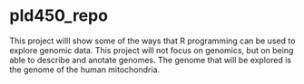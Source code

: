 # pld450_repo

This project willl show some of the ways that R programming can be used to explore genomic data. This project will not focus on genomics, but on being able to describe and anotate genomes. The genome that will be explored is the genome of the human mitochondria. 

